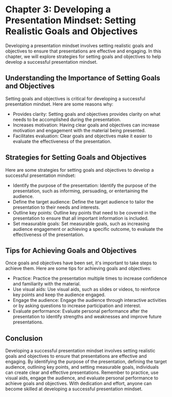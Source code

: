 Chapter 3: Developing a Presentation Mindset: Setting Realistic Goals and Objectives
====================================================================================

Developing a presentation mindset involves setting realistic goals and objectives to ensure that presentations are effective and engaging. In this chapter, we will explore strategies for setting goals and objectives to help develop a successful presentation mindset.

Understanding the Importance of Setting Goals and Objectives
------------------------------------------------------------

Setting goals and objectives is critical for developing a successful presentation mindset. Here are some reasons why:

* Provides clarity: Setting goals and objectives provides clarity on what needs to be accomplished during the presentation.
* Increases motivation: Having clear goals and objectives can increase motivation and engagement with the material being presented.
* Facilitates evaluation: Clear goals and objectives make it easier to evaluate the effectiveness of the presentation.

Strategies for Setting Goals and Objectives
-------------------------------------------

Here are some strategies for setting goals and objectives to develop a successful presentation mindset:

* Identify the purpose of the presentation: Identify the purpose of the presentation, such as informing, persuading, or entertaining the audience.
* Define the target audience: Define the target audience to tailor the presentation to their needs and interests.
* Outline key points: Outline key points that need to be covered in the presentation to ensure that all important information is included.
* Set measurable goals: Set measurable goals, such as increasing audience engagement or achieving a specific outcome, to evaluate the effectiveness of the presentation.

Tips for Achieving Goals and Objectives
---------------------------------------

Once goals and objectives have been set, it's important to take steps to achieve them. Here are some tips for achieving goals and objectives:

* Practice: Practice the presentation multiple times to increase confidence and familiarity with the material.
* Use visual aids: Use visual aids, such as slides or videos, to reinforce key points and keep the audience engaged.
* Engage the audience: Engage the audience through interactive activities or by asking questions to increase participation and interest.
* Evaluate performance: Evaluate personal performance after the presentation to identify strengths and weaknesses and improve future presentations.

Conclusion
----------

Developing a successful presentation mindset involves setting realistic goals and objectives to ensure that presentations are effective and engaging. By identifying the purpose of the presentation, defining the target audience, outlining key points, and setting measurable goals, individuals can create clear and effective presentations. Remember to practice, use visual aids, engage the audience, and evaluate personal performance to achieve goals and objectives. With dedication and effort, anyone can become skilled at developing a successful presentation mindset.

